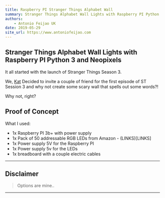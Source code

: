 ```yaml
---
title: Raspberry PI Stranger Things Alphabet Wall
summary: Stranger Things Alphabet Wall Lights with Raspberry PI Python 3 and Neopixels
authors:
    - Antonio Feijao UK
date: 2019-05-29
site_url: https://www.antoniofeijao.com
---
```


## Stranger Things Alphabet Wall Lights with Raspberry PI Python 3 and Neopixels

It all started with the launch of Stranger Things Season 3.

We, [Kat](https://www.bakerkat.com) Decided to invite a couple of friend for the first episode of ST Session 3 and why not create some scary wall that spells out some words?!

Why not, right?

## Proof of Concept

What I used:
  - 1x Raspberry PI 3b+ with power supply
  - 1x Pack of 50 addressable RGB LEDs from Amazon - (LINKS)[LINKS]
  - 1x Power supply 5V for the Raspberry PI
  - 1x Power supply 5v for the LEDs
  - 1x breadboard with a couple electric cables

---

## Disclaimer

> Options are mine..


---



